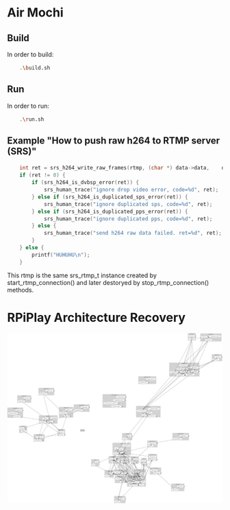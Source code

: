 # Air Mochi

## Build

In order to build:
```bash
    .\build.sh
```

## Run

In order to run:
```bash
    .\run.sh
```

## Example "How to push raw h264 to RTMP server (SRS)"

```c
    int ret = srs_h264_write_raw_frames(rtmp, (char *) data->data,    data->data_len, data->pts, data->pts);
    if (ret != 0) {
        if (srs_h264_is_dvbsp_error(ret)) {
            srs_human_trace("ignore drop video error, code=%d", ret);
        } else if (srs_h264_is_duplicated_sps_error(ret)) {
            srs_human_trace("ignore duplicated sps, code=%d", ret);
        } else if (srs_h264_is_duplicated_pps_error(ret)) {
            srs_human_trace("ignore duplicated pps, code=%d", ret);
        } else {
            srs_human_trace("send h264 raw data failed. ret=%d", ret);
        }
    } else {
        printf("HUHUHU\n");
    }
```

This rtmp is the same srs_rtmp_t instance created by start_rtmp_connection() and later destoryed by stop_rtmp_connection() methods.

# RPiPlay Architecture Recovery

![RPIPlay ACDC Architecture Recovery](graphviz.svg)